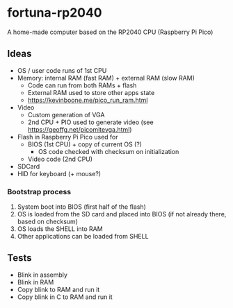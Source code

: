 # fortuna-rp2040
A home-made computer based on the RP2040 CPU (Raspberry Pi Pico)

## Ideas
- OS / user code runs of 1st CPU
- Memory: internal RAM (fast RAM) + external RAM (slow RAM)
  - Code can run from both RAMs + flash
  - External RAM used to store other apps state
  - https://kevinboone.me/pico_run_ram.html
- Video
  - Custom generation of VGA
  - 2nd CPU + PIO used to generate video (see https://geoffg.net/picomitevga.html)
- Flash in Raspberry Pi Pico used for
  - BIOS (1st CPU) + copy of current OS (?)
    - OS code checked with checksum on initialization
  - Video code (2nd CPU)
- SDCard
- HID for keyboard (+ mouse?)

### Bootstrap process
1. System boot into BIOS (first half of the flash)
2. OS is loaded from the SD card and placed into BIOS (if not already there, based on checksum)
3. OS loads the SHELL into RAM
4. Other applications can be loaded from SHELL

## Tests
- Blink in assembly
- Blink in RAM
- Copy blink to RAM and run it
- Copy blink in C to RAM and run it
